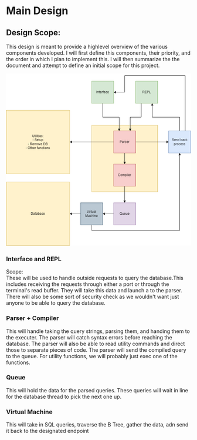 # Main Design

## Design Scope:
This design is meant to provide a highlevel overview of the various components developed. I will first define this components, their priority, and the order in which I plan to implement this. I will then summarize the the document and attempt to define an initial scope for this project.

![main diagram](./main-design.drawio.png)


### Interface and REPL
Scope:  
These will be used to handle outside requests to query the database.This includes receiving the requests through either a port or through the terminal's read buffer. They will take this data and launch a to the parser. There will also be some sort of security check as we wouldn't want just anyone to be able to query the database.

### Parser + Compiler
This will handle taking the query strings, parsing them, and handing them to the executer. The parser will catch syntax errors before reaching the database. The parser will also be able to read utility commands and direct those to separate pieces of code. The parser will send the compiled query to the queue. For utility functions, we will probably just exec one of the functions.

### Queue
This will hold the data for the parsed queries. These queries will wait in line for the database thread to pick the next one up.

### Virtual Machine
This will take in SQL queries, traverse the B Tree, gather the data, adn send it back to the designated endpoint
